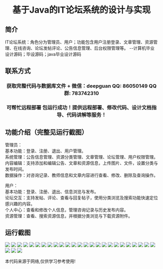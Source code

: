 <p><h1 align="center">基于Java的IT论坛系统的设计与实现</h1></p>

## 简介
IT论坛系统：角色分为管理员、用户；功能包含用户注册登录、文章管理、资源管理、在线咨询、论坛发帖评论、公告信息管理、后台权限管理等。    --计算机毕业设计源码；毕设源码；java毕业设计源码


## 联系方式
<p><h3 align="center">获取完整代码与数据库文件 + 微信：deepguan QQ: 86050149 QQ群: 783742310</h3></p>
<p><h3 align="center">可帮忙远程部署 包运行成功！提供远程部署、修改代码、设计文档指导、代码讲解等服务！</h3></p>

## 功能介绍（完整见运行截图）
管理员：  
基本功能：登录、注册、退出、用户管理。  
系统管理：公告信息管理、资源分类管理、文章管理、论坛管理、用户权限管理。  
内容编辑：支持添加和编辑公告、文章和资源信息，上传图片、文件，设置分类与发布时间。  
数据操作：对咨询记录、教师信息和文章内容进行查看、修改、删除及查询操作。  

用户：  
基本功能：登录、注册、退出、信息浏览与发布。  
论坛交互：支持发帖、评论、查看与回复帖子，使用分类浏览及搜索功能快速定位感兴趣的内容。  
个人中心：查看和修改个人信息，管理咨询记录与历史发布内容。  
资源管理：查看、搜索资源信息，并根据分类浏览与下载资源附件。


## 运行截图
![](https://bs-1329754181.cos.ap-shanghai.myqcloud.com/ssm/ITForumSystem/img/001.jpg)
![](https://bs-1329754181.cos.ap-shanghai.myqcloud.com/ssm/ITForumSystem/img/002.jpg)
![](https://bs-1329754181.cos.ap-shanghai.myqcloud.com/ssm/ITForumSystem/img/003.jpg)
![](https://bs-1329754181.cos.ap-shanghai.myqcloud.com/ssm/ITForumSystem/img/004.jpg)
![](https://bs-1329754181.cos.ap-shanghai.myqcloud.com/ssm/ITForumSystem/img/005.jpg)
![](https://bs-1329754181.cos.ap-shanghai.myqcloud.com/ssm/ITForumSystem/img/006.jpg)
![](https://bs-1329754181.cos.ap-shanghai.myqcloud.com/ssm/ITForumSystem/img/007.jpg)
![](https://bs-1329754181.cos.ap-shanghai.myqcloud.com/ssm/ITForumSystem/img/008.jpg)
![](https://bs-1329754181.cos.ap-shanghai.myqcloud.com/ssm/ITForumSystem/img/009.jpg)
![](https://bs-1329754181.cos.ap-shanghai.myqcloud.com/ssm/ITForumSystem/img/010.jpg)
![](https://bs-1329754181.cos.ap-shanghai.myqcloud.com/ssm/ITForumSystem/img/011.jpg)
![](https://bs-1329754181.cos.ap-shanghai.myqcloud.com/ssm/ITForumSystem/img/012.jpg)
![](https://bs-1329754181.cos.ap-shanghai.myqcloud.com/ssm/ITForumSystem/img/013.jpg)
![](https://bs-1329754181.cos.ap-shanghai.myqcloud.com/ssm/ITForumSystem/img/014.jpg)
![](https://bs-1329754181.cos.ap-shanghai.myqcloud.com/ssm/ITForumSystem/img/015.jpg)
![](https://bs-1329754181.cos.ap-shanghai.myqcloud.com/ssm/ITForumSystem/img/016.jpg)
![](https://bs-1329754181.cos.ap-shanghai.myqcloud.com/ssm/ITForumSystem/img/017.jpg)
![](https://bs-1329754181.cos.ap-shanghai.myqcloud.com/ssm/ITForumSystem/img/018.jpg)
![](https://bs-1329754181.cos.ap-shanghai.myqcloud.com/ssm/ITForumSystem/img/019.jpg)
![](https://bs-1329754181.cos.ap-shanghai.myqcloud.com/ssm/ITForumSystem/img/020.jpg)
![](https://bs-1329754181.cos.ap-shanghai.myqcloud.com/ssm/ITForumSystem/img/021.jpg)
![](https://bs-1329754181.cos.ap-shanghai.myqcloud.com/ssm/ITForumSystem/img/022.jpg)
![](https://bs-1329754181.cos.ap-shanghai.myqcloud.com/ssm/ITForumSystem/img/023.jpg)
![](https://bs-1329754181.cos.ap-shanghai.myqcloud.com/ssm/ITForumSystem/img/024.jpg)
![](https://bs-1329754181.cos.ap-shanghai.myqcloud.com/ssm/ITForumSystem/img/025.jpg)
![](https://bs-1329754181.cos.ap-shanghai.myqcloud.com/ssm/ITForumSystem/img/026.jpg)
![](https://bs-1329754181.cos.ap-shanghai.myqcloud.com/ssm/ITForumSystem/img/027.jpg)
![](https://bs-1329754181.cos.ap-shanghai.myqcloud.com/ssm/ITForumSystem/img/028.jpg)

<p>本代码来源于网络,仅供学习参考使用!</p>
